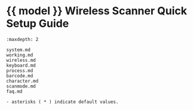 # {{ model }} Wireless Scanner Quick Setup Guide
```{toctree}
:maxdepth: 2

system.md
working.md
wireless.md
keyboard.md
process.md
barcode.md
character.md
scanmode.md
faq.md

```

```{note}
- asterisks ( * ) indicate default values.
```